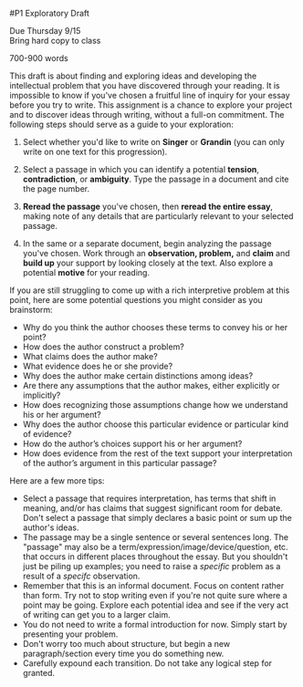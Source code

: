 #P1 Exploratory Draft

Due Thursday 9/15  
Bring hard copy to class

700-900 words

This draft is about finding and exploring ideas and developing the intellectual problem that you have discovered through your reading. It is impossible to know if you've chosen a fruitful line of inquiry for your essay before you try to write. This assignment is a chance to explore your project and to discover ideas through writing, without a full-on commitment. The following steps should serve as a guide to your exploration:

1) Select whether you'd like to write on **Singer** or **Grandin** (you can only write on one text for this progression).

2) Select a passage in which you can identify a potential **tension**, **contradiction**, or **ambiguity**. Type the passage in a document and cite the page number.

3) **Reread the passage** you've chosen, then **reread the entire essay**, making note of any details that are particularly relevant to your selected passage.

4) In the same or a separate document, begin analyzing the passage you've chosen. Work through an **observation, problem,** and **claim** and **build up** your support by looking closely at the text. Also explore a potential **motive** for your reading.

If you are still struggling to come up with a rich interpretive problem at this point, here are some potential questions you might consider as you brainstorm:

- Why do you think the author chooses these terms to convey his or her point?
- How does the author construct a problem?
- What claims does the author make?
- What evidence does he or she provide?
- Why does the author make certain distinctions among ideas?
- Are there any assumptions that the author makes, either explicitly or implicitly?
- How does recognizing those assumptions change how we understand his or her argument?
- Why does the author choose this particular evidence or particular kind of evidence?  
- How do the author’s choices support his or her argument?
- How does evidence from the rest of the text support your interpretation of the author’s argument in this particular passage?

Here are a few more tips:

- Select a passage that requires interpretation, has terms that shift in meaning, and/or has claims that suggest significant room for debate. Don't select a passage that simply declares a basic point or sum up the author's ideas.   
- The passage may be a single sentence or several sentences long. The "passage" may also be a term/expression/image/device/question, etc. that occurs in different places throughout the essay. But you shouldn't just be piling up examples; you need to raise a _specific_ problem as a result of a _specifc_ observation.
- Remember that this is an informal document. Focus on content rather than form. Try not to stop writing even if you're not quite sure where a point may be going. Explore each potential idea and see if the very act of writing can get you to a larger claim.
- You do not need to write a formal introduction for now. Simply start by presenting your problem.
- Don't worry too much about structure, but begin a new paragraph/section every time you do something new.
- Carefully expound each transition. Do not take any logical step for granted.
